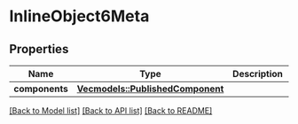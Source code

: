 # InlineObject6Meta

## Properties

Name | Type | Description | Notes
------------ | ------------- | ------------- | -------------
**components** | [**Vec<models::PublishedComponent>**](PublishedComponent.md) |  | 

[[Back to Model list]](../README.md#documentation-for-models) [[Back to API list]](../README.md#documentation-for-api-endpoints) [[Back to README]](../README.md)


